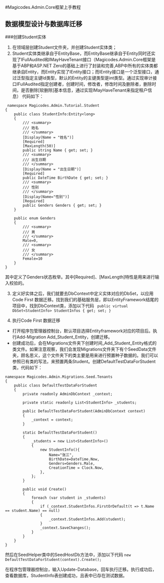 #Magicodes.Admin.Core框架上手教程
## 数据模型设计与数据库迁移
###创建Student实体
1. 在领域层创建Student文件夹，并创建Student实体类； 
2. Student实体类继承自于EntityBase，而EntityBase继承自于Entity同时还实现了IFullAudited和IMayHaveTenant接口（Magicodes.Admin.Core框架是基于ABP和ASP.NET Zero的基础上进行了封装和完善,ABP中所有的实体类都继承自Entity，而Entity实现了IEntity接口；而IEntity接口是一个泛型接口，通过泛型指定主键Id类型，默认的Entity的主键类型是int类型。通过实现审计接口IFullAudited指定创建者，创建时间，修改者，修改时间及删除者，删除时间，是否删除[软删除]基本信息，通过实现IMayHaveTenant来指定租户信息） 代码如下：
```
 namespace Magicodes.Admin.Tutorial.Student
{
    public class StudentInfo:Entity<long>
    {
        /// <summary>
        /// 姓名
        /// </summary>
        [Display(Name = "姓名")]
        [Required]
        [MaxLength(50)]
        public string Name { get; set; }
        /// <summary>
        /// 出生日期
        /// </summary>
        [Display(Name = "出生日期")]
        [Required]
        public DateTime BirthDate { get; set; }
        /// <summary>
        /// 性别
        /// </summary>
        [Display(Name="性别")]
        [Required]
        public Genders Genders { get; set; }
    }

    public enum Genders
    {
        /// <summary>
        /// 男
        /// </summary>
        Male=0,
        /// <summary>
        /// 女
        /// </summary>
        Female=10
    }
}
```
其中定义了Genders状态枚举。其中[Required]、[MaxLength]特性是用来进行输入校验的。

3. 定义好实体之后，我们就要去DbContext中定义实体对应的DbSet，以应用Code First 数据迁移。找到我们的基础服务层，即以EntityFramework结尾的项目中，找到DbContext类，添加以下代码
` public virtual DbSet<StudentInfo> StudentInfos { get; set; }`

4. 执行Code First 数据迁移
*  打开程序包管理器控制台，默认项目选择Entityframework对应的项目后。执行Add-Migration Add_Student_Entity，创建迁移。
*  创建成功后，会在Migrations文件夹下创建时间_Add_Student_Entity格式的类文件。如果注意观察，我们会发现Migrations文件夹下有个SeedData文件夹，顾名思义，这个文件夹下的类主要是用来进行预置种子数据的。我们可以参照已有类的写法，来预置两条Student。创建DefaultTestDataForStudent类，代码如下：
```
namespace Magicodes.Admin.Migrations.Seed.Tenants
{
    public class DefaultTestDataForStudent
    {
        private readonly AdminDbContext _context;

        private static readonly List<StudentInfo> _students;

        public DefaultTestDataForStudent(AdminDbContext context)
        {
            _context = context;
        }

        static DefaultTestDataForStudent()
        {
            _students = new List<StudentInfo>()
            {
                new StudentInfo(){
                    Name="张三",
                    BirthDate=DateTime.Now,
                    Genders=Genders.Male,
                    CreationTime = Clock.Now,
                },
            };
        }

        public void Create()
        {
            foreach (var student in _students)
            {
                if (_context.StudentInfos.FirstOrDefault(t => t.Name == student.Name) == null)
                {
                    _context.StudentInfos.Add(student);
                }
                _context.SaveChanges();
            }
        }
    }
}
```
然后在SeedHelper类中的SeedHostDb方法中，添加以下代码
`new DefaultTestDataForStudent(context).Create();`

在程序包管理器控制台，输入Update-Database，回车执行迁移。执行成功后，查看数据库，StudentInfo表创建成功，且表中已存在测试数据。






